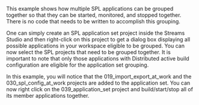 This example shows how multiple SPL applications can be grouped together so that they can be started, monitored, and stopped together. There is no code that needs to be written to accomplish this grouping.

One can simply create an SPL application set project inside the Streams Studio and then right-click on this project to get a dialog box displaying all possible applications in your workspace eligible to be grouped. You can now select the SPL projects that need to be grouped together. It is important to note that only those applications with Distributed active build configuration are eligible for the application set grouping.

In this example, you will notice that the 019_import_export_at_work and the 030_spl_config_at_work projects are added to the application set. You can now right click on the 039_application_set project and build/start/stop all of its member applications together.

